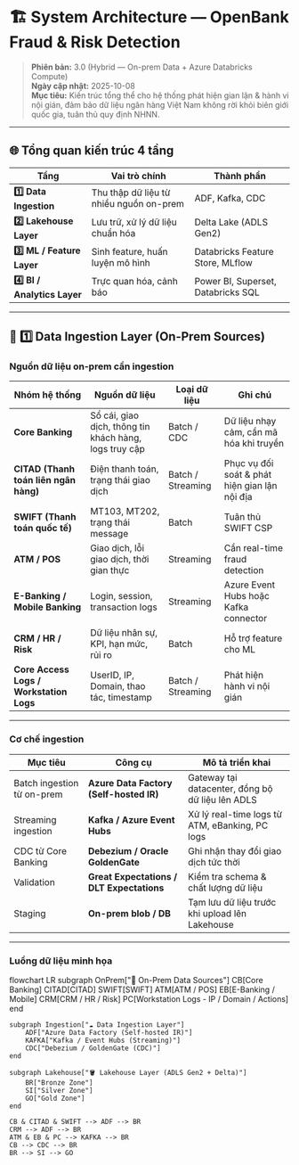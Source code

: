 # 🏗️ System Architecture — OpenBank Fraud & Risk Detection

> **Phiên bản:** 3.0 (Hybrid — On-prem Data + Azure Databricks Compute)  
> **Ngày cập nhật:** 2025-10-08  
> **Mục tiêu:** Kiến trúc tổng thể cho hệ thống phát hiện gian lận & hành vi nội gián, đảm bảo dữ liệu ngân hàng Việt Nam không rời khỏi biên giới quốc gia, tuân thủ quy định NHNN.

---

## 🌐 Tổng quan kiến trúc 4 tầng

| Tầng | Vai trò chính | Thành phần |
|------|----------------|-------------|
| **1️⃣ Data Ingestion** | Thu thập dữ liệu từ nhiều nguồn on-prem | ADF, Kafka, CDC |
| **2️⃣ Lakehouse Layer** | Lưu trữ, xử lý dữ liệu chuẩn hóa | Delta Lake (ADLS Gen2) |
| **3️⃣ ML / Feature Layer** | Sinh feature, huấn luyện mô hình | Databricks Feature Store, MLflow |
| **4️⃣ BI / Analytics Layer** | Trực quan hóa, cảnh báo | Power BI, Superset, Databricks SQL |

---

## 🧱 1️⃣ Data Ingestion Layer (On-Prem Sources)

### **Nguồn dữ liệu on-prem cần ingestion**

| Nhóm hệ thống | Nguồn dữ liệu | Loại dữ liệu | Ghi chú |
|----------------|----------------|---------------|----------|
| **Core Banking** | Sổ cái, giao dịch, thông tin khách hàng, logs truy cập | Batch / CDC | Dữ liệu nhạy cảm, cần mã hóa khi truyền |
| **CITAD (Thanh toán liên ngân hàng)** | Điện thanh toán, trạng thái giao dịch | Batch / Streaming | Phục vụ đối soát & phát hiện gian lận nội địa |
| **SWIFT (Thanh toán quốc tế)** | MT103, MT202, trạng thái message | Batch | Tuân thủ SWIFT CSP |
| **ATM / POS** | Giao dịch, lỗi giao dịch, thời gian thực | Streaming | Cần real-time fraud detection |
| **E-Banking / Mobile Banking** | Login, session, transaction logs | Streaming | Azure Event Hubs hoặc Kafka connector |
| **CRM / HR / Risk** | Dữ liệu nhân sự, KPI, hạn mức, rủi ro | Batch | Hỗ trợ feature cho ML |
| **Core Access Logs / Workstation Logs** | UserID, IP, Domain, thao tác, timestamp | Batch / Streaming | Phát hiện hành vi nội gián |

---

### **Cơ chế ingestion**

| Mục tiêu | Công cụ | Mô tả triển khai |
|-----------|----------|------------------|
| Batch ingestion từ on-prem | **Azure Data Factory (Self-hosted IR)** | Gateway tại datacenter, đồng bộ dữ liệu lên ADLS |
| Streaming ingestion | **Kafka / Azure Event Hubs** | Xử lý real-time logs từ ATM, eBanking, PC logs |
| CDC từ Core Banking | **Debezium / Oracle GoldenGate** | Ghi nhận thay đổi giao dịch tức thời |
| Validation | **Great Expectations / DLT Expectations** | Kiểm tra schema & chất lượng dữ liệu |
| Staging | **On-prem blob / DB** | Tạm lưu dữ liệu trước khi upload lên Lakehouse |

---

### **Luồng dữ liệu minh họa**

flowchart LR
    subgraph OnPrem["🏢 On-Prem Data Sources"]
        CB[Core Banking]
        CITAD[CITAD]
        SWIFT[SWIFT]
        ATM[ATM / POS]
        EB[E-Banking / Mobile]
        CRM[CRM / HR / Risk]
        PC[Workstation Logs - IP / Domain / Actions]
    end



    subgraph Ingestion["☁️ Data Ingestion Layer"]
        ADF["Azure Data Factory (Self-hosted IR)"]
        KAFKA["Kafka / Event Hubs (Streaming)"]
        CDC["Debezium / GoldenGate (CDC)"]
    end

    subgraph Lakehouse["🪣 Lakehouse Layer (ADLS Gen2 + Delta)"]
        BR["Bronze Zone"]
        SI["Silver Zone"]
        GO["Gold Zone"]
    end

    CB & CITAD & SWIFT --> ADF --> BR
    CRM --> ADF --> BR
    ATM & EB & PC --> KAFKA --> BR
    CB --> CDC --> BR
    BR --> SI --> GO

